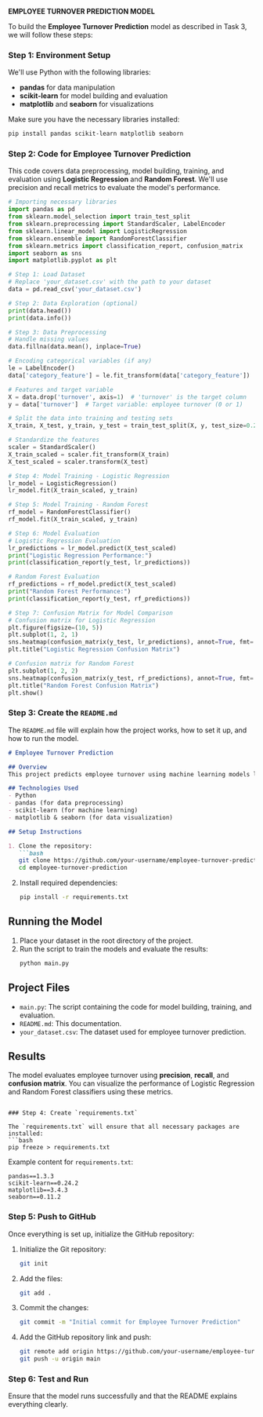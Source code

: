 **EMPLOYEE TURNOVER PREDICTION MODEL**

To build the **Employee Turnover Prediction** model as described in Task 3, we will follow these steps:

### Step 1: Environment Setup
We'll use Python with the following libraries:
- **pandas** for data manipulation
- **scikit-learn** for model building and evaluation
- **matplotlib** and **seaborn** for visualizations

Make sure you have the necessary libraries installed:
```bash
pip install pandas scikit-learn matplotlib seaborn
```

### Step 2: Code for Employee Turnover Prediction

This code covers data preprocessing, model building, training, and evaluation using **Logistic Regression** and **Random Forest**. We'll use precision and recall metrics to evaluate the model's performance.

```python
# Importing necessary libraries
import pandas as pd
from sklearn.model_selection import train_test_split
from sklearn.preprocessing import StandardScaler, LabelEncoder
from sklearn.linear_model import LogisticRegression
from sklearn.ensemble import RandomForestClassifier
from sklearn.metrics import classification_report, confusion_matrix
import seaborn as sns
import matplotlib.pyplot as plt

# Step 1: Load Dataset
# Replace 'your_dataset.csv' with the path to your dataset
data = pd.read_csv('your_dataset.csv')

# Step 2: Data Exploration (optional)
print(data.head())
print(data.info())

# Step 3: Data Preprocessing
# Handle missing values
data.fillna(data.mean(), inplace=True)

# Encoding categorical variables (if any)
le = LabelEncoder()
data['category_feature'] = le.fit_transform(data['category_feature'])

# Features and target variable
X = data.drop('turnover', axis=1)  # 'turnover' is the target column
y = data['turnover']  # Target variable: employee turnover (0 or 1)

# Split the data into training and testing sets
X_train, X_test, y_train, y_test = train_test_split(X, y, test_size=0.2, random_state=42)

# Standardize the features
scaler = StandardScaler()
X_train_scaled = scaler.fit_transform(X_train)
X_test_scaled = scaler.transform(X_test)

# Step 4: Model Training - Logistic Regression
lr_model = LogisticRegression()
lr_model.fit(X_train_scaled, y_train)

# Step 5: Model Training - Random Forest
rf_model = RandomForestClassifier()
rf_model.fit(X_train_scaled, y_train)

# Step 6: Model Evaluation
# Logistic Regression Evaluation
lr_predictions = lr_model.predict(X_test_scaled)
print("Logistic Regression Performance:")
print(classification_report(y_test, lr_predictions))

# Random Forest Evaluation
rf_predictions = rf_model.predict(X_test_scaled)
print("Random Forest Performance:")
print(classification_report(y_test, rf_predictions))

# Step 7: Confusion Matrix for Model Comparison
# Confusion matrix for Logistic Regression
plt.figure(figsize=(10, 5))
plt.subplot(1, 2, 1)
sns.heatmap(confusion_matrix(y_test, lr_predictions), annot=True, fmt='d', cmap='Blues')
plt.title("Logistic Regression Confusion Matrix")

# Confusion matrix for Random Forest
plt.subplot(1, 2, 2)
sns.heatmap(confusion_matrix(y_test, rf_predictions), annot=True, fmt='d', cmap='Greens')
plt.title("Random Forest Confusion Matrix")
plt.show()
```

### Step 3: Create the `README.md`

The `README.md` file will explain how the project works, how to set it up, and how to run the model.

```markdown
# Employee Turnover Prediction

## Overview
This project predicts employee turnover using machine learning models like **Logistic Regression** and **Random Forest**. It helps companies anticipate which employees are likely to leave based on historical data. The models are evaluated using precision, recall, and confusion matrices to aid in proactive retention strategies.

## Technologies Used
- Python
- pandas (for data preprocessing)
- scikit-learn (for machine learning)
- matplotlib & seaborn (for data visualization)

## Setup Instructions

1. Clone the repository:
   ```bash
   git clone https://github.com/your-username/employee-turnover-prediction.git
   cd employee-turnover-prediction
   ```

2. Install required dependencies:
   ```bash
   pip install -r requirements.txt
   ```

## Running the Model

1. Place your dataset in the root directory of the project.
2. Run the script to train the models and evaluate the results:
   ```bash
   python main.py
   ```

## Project Files

- `main.py`: The script containing the code for model building, training, and evaluation.
- `README.md`: This documentation.
- `your_dataset.csv`: The dataset used for employee turnover prediction.

## Results
The model evaluates employee turnover using **precision**, **recall**, and **confusion matrix**. You can visualize the performance of Logistic Regression and Random Forest classifiers using these metrics.
```

### Step 4: Create `requirements.txt`

The `requirements.txt` will ensure that all necessary packages are installed:
```bash
pip freeze > requirements.txt
```

Example content for `requirements.txt`:
```
pandas==1.3.3
scikit-learn==0.24.2
matplotlib==3.4.3
seaborn==0.11.2
```

### Step 5: Push to GitHub
Once everything is set up, initialize the GitHub repository:

1. Initialize the Git repository:
   ```bash
   git init
   ```

2. Add the files:
   ```bash
   git add .
   ```

3. Commit the changes:
   ```bash
   git commit -m "Initial commit for Employee Turnover Prediction"
   ```

4. Add the GitHub repository link and push:
   ```bash
   git remote add origin https://github.com/your-username/employee-turnover-prediction.git
   git push -u origin main
   ```

### Step 6: Test and Run
Ensure that the model runs successfully and that the README explains everything clearly. 
